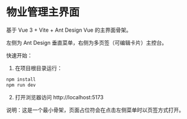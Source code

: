 # 物业管理主界面

基于 Vue 3 + Vite + Ant Design Vue 的主界面骨架。

左侧为 Ant Design 垂直菜单，右侧为多页签（可编辑卡片）主控台。

快速开始：

1. 在项目根目录运行：

```powershell
npm install
npm run dev
```

2. 打开浏览器访问 http://localhost:5173

说明：这是一个最小骨架，页面占位符会在点击左侧菜单时以页签方式打开。
